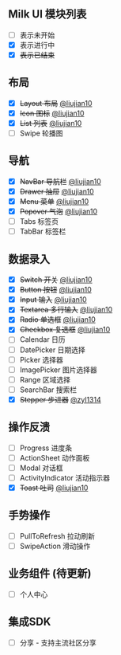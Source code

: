 
## Milk UI 模块列表

- [ ] 表示未开始
- [x] 表示进行中
- [x] ~~表示已结束~~

## 布局
- [x] ~~Layout 布局~~  [@liujian10](https://github.com/liujian10)
- [x] ~~Icon 图标~~ [@liujian10](https://github.com/liujian10)
- [x] ~~List 列表~~ [@liujian10](https://github.com/liujian10)
- [ ] Swipe 轮播图

## 导航
- [x] ~~NavBar 导航栏~~ [@liujian10](https://github.com/liujian10)
- [x] ~~Drawer 抽屉~~ [@liujian10](https://github.com/liujian10)
- [x] ~~Menu 菜单~~ [@liujian10](https://github.com/liujian10)
- [x] ~~Popover 气泡~~ [@liujian10](https://github.com/liujian10)
- [ ] Tabs 标签页
- [ ] TabBar 标签栏

## 数据录入
- [x] ~~Switch 开关~~ [@liujian10](https://github.com/liujian10)
- [x] ~~Button 按钮~~ [@liujian10](https://github.com/liujian10)
- [x] ~~Input 输入~~ [@liujian10](https://github.com/liujian10)
- [x] ~~Textarea 多行输入~~ [@liujian10](https://github.com/liujian10)
- [x] ~~Radio 单选框~~ [@liujian10](https://github.com/liujian10)
- [x] ~~Checkbox 复选框~~ [@liujian10](https://github.com/liujian10)
- [ ] Calendar 日历
- [ ] DatePicker 日期选择
- [ ] Picker 选择器
- [ ] ImagePicker 图片选择器
- [ ] Range 区域选择
- [ ] SearchBar 搜索栏
- [x] ~~Stepper 步进器~~ [@zyl1314](https://github.com/zyl1314)

## 操作反溃
- [ ] Progress 进度条
- [ ] ActionSheet 动作面板
- [ ] Modal 对话框
- [ ] ActivityIndicator 活动指示器
- [x] ~~Toast 吐司~~ [@liujian10](https://github.com/liujian10)

## 手势操作
- [ ] PullToRefresh 拉动刷新
- [ ] SwipeAction 滑动操作

## 业务组件 (待更新)
- [ ] 个人中心

## 集成SDK
- [ ] 分享 - 支持主流社区分享



